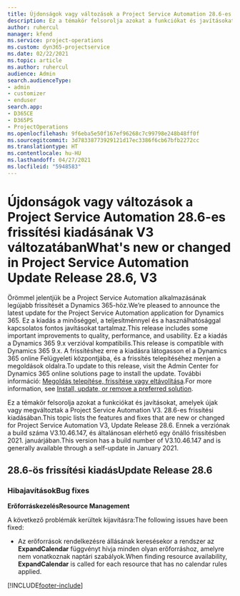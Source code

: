 ```yaml
---
title: Újdonságok vagy változások a Project Service Automation 28.6-es gyorsjavításának V3 változatában
description: Ez a témakör felsorolja azokat a funkciókat és javításokat, amelyek elérhetőek a Project Service Automation 28.6-es gyorsjavításának V3 változatában.
author: ruhercul
manager: kfend
ms.service: project-operations
ms.custom: dyn365-projectservice
ms.date: 02/22/2021
ms.topic: article
ms.author: ruhercul
audience: Admin
search.audienceType:
- admin
- customizer
- enduser
search.app:
- D365CE
- D365PS
- ProjectOperations
ms.openlocfilehash: 9f6eba5e50f167ef96268c7c99798e248b48ff0f
ms.sourcegitcommit: 3d78338773929121d17ec3386f6cb67bfb2272cc
ms.translationtype: HT
ms.contentlocale: hu-HU
ms.lasthandoff: 04/27/2021
ms.locfileid: "5948583"
---
```

# <a name="whats-new-or-changed-in-project-service-automation-update-release-286-v3"></a><span data-ttu-id="3b3ec-103">Újdonságok vagy változások a Project Service Automation 28.6-es frissítési kiadásának V3 változatában</span><span class="sxs-lookup"><span data-stu-id="3b3ec-103">What's new or changed in Project Service Automation Update Release 28.6, V3</span></span>

<span data-ttu-id="3b3ec-104">Örömmel jelentjük be a Project Service Automation alkalmazásának legújabb frissítését a Dynamics 365-höz.</span><span class="sxs-lookup"><span data-stu-id="3b3ec-104">We’re pleased to announce the latest update for the Project Service Automation application for Dynamics 365.</span></span> <span data-ttu-id="3b3ec-105">Ez a kiadás a minőséggel, a teljesítménnyel és a használhatósággal kapcsolatos fontos javításokat tartalmaz.</span><span class="sxs-lookup"><span data-stu-id="3b3ec-105">This release includes some important improvements to quality, performance, and usability.</span></span> <span data-ttu-id="3b3ec-106">Ez a kiadás a Dynamics 365 9.x verzióval kompatibilis.</span><span class="sxs-lookup"><span data-stu-id="3b3ec-106">This release is compatible with Dynamics 365 9.x.</span></span> <span data-ttu-id="3b3ec-107">A frissítéshez erre a kiadásra látogasson el a Dynamics 365 online Felügyeleti központjába, és a frissítés telepítéséhez menjen a megoldások oldalra.</span><span class="sxs-lookup"><span data-stu-id="3b3ec-107">To update to this release, visit the Admin Center for Dynamics 365 online solutions page to install the update.</span></span> <span data-ttu-id="3b3ec-108">További információ: [Megoldás telepítése, frissítése vagy eltávolítása](/power-platform/admin/install-remove-preferred-solution).</span><span class="sxs-lookup"><span data-stu-id="3b3ec-108">For more information, see [Install, update, or remove a preferred solution](/power-platform/admin/install-remove-preferred-solution).</span></span>

<span data-ttu-id="3b3ec-109">Ez a témakör felsorolja azokat a funkciókat és javításokat, amelyek újak vagy megváltoztak a Project Service Automation V3. 28.6-es frissítési kiadásában.</span><span class="sxs-lookup"><span data-stu-id="3b3ec-109">This topic lists the features and fixes that are new or changed for Project Service Automation V3, Update Release 28.6.</span></span> <span data-ttu-id="3b3ec-110">Ennek a verziónak a build száma V3.10.46.147, és általánosan elérhető egy önálló frissítésben 2021. januárjában.</span><span class="sxs-lookup"><span data-stu-id="3b3ec-110">This version has a build number of V3.10.46.147 and is generally available through a self-update in January 2021.</span></span>

## <a name="update-release-286"></a><span data-ttu-id="3b3ec-111">28.6-ös frissítési kiadás</span><span class="sxs-lookup"><span data-stu-id="3b3ec-111">Update Release 28.6</span></span>

### <a name="bug-fixes"></a><span data-ttu-id="3b3ec-112">Hibajavítások</span><span class="sxs-lookup"><span data-stu-id="3b3ec-112">Bug fixes</span></span>


<span data-ttu-id="3b3ec-113">**Erőforráskezelés**</span><span class="sxs-lookup"><span data-stu-id="3b3ec-113">**Resource Management**</span></span>

<span data-ttu-id="3b3ec-114">A következő problémák kerültek kijavításra:</span><span class="sxs-lookup"><span data-stu-id="3b3ec-114">The following issues have been fixed:</span></span>

- <span data-ttu-id="3b3ec-115">Az erőforrások rendelkezésre állásának keresésekor a rendszer az **ExpandCalendar** függvényt hívja minden olyan erőforráshoz, amelyre nem vonatkoznak naptári szabályok.</span><span class="sxs-lookup"><span data-stu-id="3b3ec-115">When finding resource availability, **ExpandCalendar** is called for each resource that has no calendar rules applied.</span></span>


[!INCLUDE[footer-include](../includes/footer-banner.md)]